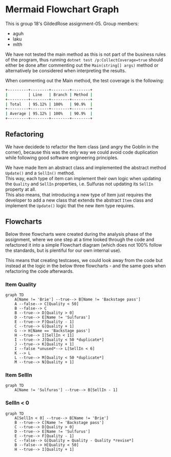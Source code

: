 # Mermaid Flowchart Graph

This is group 18's GildedRose assignment-05.
Group members:

- aguh
- laku
- mlth

We have not tested the main method as this is not part of the business rules of the program, thus running `dotnet test /p:CollectCoverage=true` should either be done after commenting out the `Main(string[] args)` method or alternatively be considered when interpreting the results.

When commenting out the Main method, the test coverage is the following:

```sh
+---------+--------+--------+--------+
|         | Line   | Branch | Method |
+---------+--------+--------+--------+
| Total   | 95.12% | 100%   | 90.9%  |
+---------+--------+--------+--------+
| Average | 95.12% | 100%   | 90.9%  |
+---------+--------+--------+--------+
```

## Refactoring

We have decidede to refactor the Item class (and angry the Goblin in the corner), because this was the only way we could avoid code duplication while following good software engineering principles.

We have made Item an abstract class and implemented the abstract method `Update()` and a `SellIn()` method.  
This way, each type of item can implement their own logic when updating the `Quality` and `SellIn` properties, i.e. Sulfuras not updating its `SellIn` property at all.  
This also means, that introducing a new type of Item just requires the developer to add a new class that extends the abstract `Item` class and implement the `Update()` logic that the new item type requires.

## Flowcharts

Below three flowcharts were created during the analysis phase of the assignment, where we one step at a time looked through the code and refactored it into a simple Flowchart diagram (which does not 100% follow the standards, but is plentiful for our own internal use).

This means that creating testcases, we could look away from the code but instead at the logic in the below three flowcharts - and the same goes when refactoring the code afterwards.

### Item Quality

```mermaid
graph TD
    A[Name != 'Brie'] --true--> B[Name != 'Backstage pass']
    A --false--> C[Quality < 50]
    B --false--> C
    B --true--> D[Quality > 0]
    D --true--> E[Name != 'Sulfuras']
    E --true--> F[Quality - 1]
    C --true--> G[Quality + 1]
    G --> H[Name == 'Backstage pass']
    H --true--> I[SellIn < 11]
    I --true--> J[Quality < 50 *duplicate*]
    J --true--> K[Quality + 1]
    I --false *unused*--> L[SellIn < 6]
    K --> L
    L --true--> M[Quality < 50 *duplicate*]
    M --true--> N[Quality + 1]
```

### Item SellIn

```mermaid
graph TD
    A[Name != 'Sulfuras'] --true--> B[SellIn - 1] 
```

### SellIn < 0

```mermaid
graph TD
    A[SellIn < 0] --true--> B[Name != 'Brie']
    B --true--> C[Name != 'Backstage pass']
    C --true--> D[Quality > 0]
    D --true--> E[Name != 'Sulfurus']
    E --true--> F[Quality - 1]
    C --false--> G[Quality = Quality - Quality *revise*]
    B --false--> H[Quality < 50]
    H --true--> I[Quality + 1]
```
